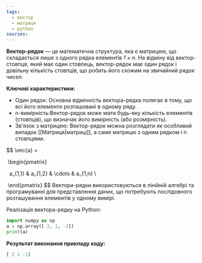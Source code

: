 ```yaml
---
tags:
  - вектор
  - матриця
  - python
sourses:
---
```


**Вектор-рядок** — це математична структура, яка є матрицею, що складається лише з одного рядка елементів _1 × n_. На відміну від вектор-стовпця, який має один стовпець, вектор-рядок має один рядок і довільну кількість стовпців, що робить його схожим на звичайний рядок чисел.

**Ключові характеристики:**
- Один рядок: Основна відмінність вектора-рядка полягає в тому, що всі його елементи розташовані в одному ряду. 
- n-вимірність:Вектор-рядок може мати будь-яку кількість елементів (стовпців), що визначає його вимірність (або розмірність). 
- Зв'язок з матрицею: Вектор-рядок можна розглядати як особливий випадок [[Матриця|матриці]], а саме матрицю з одним рядком і n стовпцями.

$$
\vec{a} =

 \begin{pmatrix}

  a_{1,1} & a_{1,2} & \cdots & a_{1,n} \\

 \end{pmatrix}
$$
Вектори-рядки використовуються в лінійній алгебрі та програмуванні для представлення даних, що потребують послідовного розташування елементів у одному вимірі.

Реалізація вектора-рядку на Python:
```python
import numpy as np
a = np.array([ 2, 1, -1])
print(a)
```

**Результат виконання прикладу коду:**
```python
[ 2 1 -1]
```

